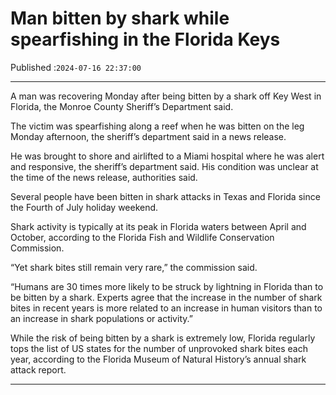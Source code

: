 # Man bitten by shark while spearfishing in the Florida Keys

Published :`2024-07-16 22:37:00`

---

A man was recovering Monday after being bitten by a shark off Key West in Florida, the Monroe County Sheriff’s Department said.

The victim was spearfishing along a reef when he was bitten on the leg Monday afternoon, the sheriff’s department said in a news release.

He was brought to shore and airlifted to a Miami hospital where he was alert and responsive, the sheriff’s department said.  His condition was unclear at the time of the news release, authorities said.

Several people have been bitten in shark attacks in Texas and Florida since the Fourth of July holiday weekend.

Shark activity is typically at its peak in Florida waters between April and October, according to the Florida Fish and Wildlife Conservation Commission.

“Yet shark bites still remain very rare,” the commission said.

“Humans are 30 times more likely to be struck by lightning in Florida than to be bitten by a shark. Experts agree that the increase in the number of shark bites in recent years is more related to an increase in human visitors than to an increase in shark populations or activity.”

While the risk of being bitten by a shark is extremely low, Florida regularly tops the list of US states for the number of unprovoked shark bites each year, according to the Florida Museum of Natural History’s annual shark attack report.

---

